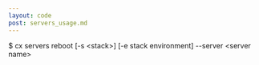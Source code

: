 ```yaml
---
layout: code
post: servers_usage.md
---
```



$ cx servers reboot [-s &lt;stack&gt;] [-e stack environment] --server &lt;server name&gt; 
